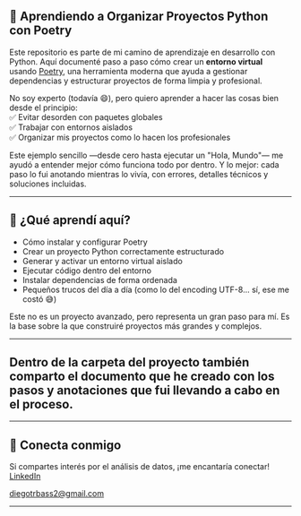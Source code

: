 ## 🌱 Aprendiendo a Organizar Proyectos Python con Poetry

Este repositorio es parte de mi camino de aprendizaje en desarrollo con Python. Aquí documenté paso a paso cómo crear un **entorno virtual** usando [Poetry](https://python-poetry.org/ ), una herramienta moderna que ayuda a gestionar dependencias y estructurar proyectos de forma limpia y profesional.

No soy experto (todavía 😄), pero quiero aprender a hacer las cosas bien desde el principio:  
✅ Evitar desorden con paquetes globales  
✅ Trabajar con entornos aislados  
✅ Organizar mis proyectos como lo hacen los profesionales  

Este ejemplo sencillo —desde cero hasta ejecutar un "Hola, Mundo"— me ayudó a entender mejor cómo funciona todo por dentro. Y lo mejor: cada paso lo fui anotando mientras lo vivía, con errores, detalles técnicos y soluciones incluidas.

---

## 📝 ¿Qué aprendí aquí?

- Cómo instalar y configurar Poetry
- Crear un proyecto Python correctamente estructurado
- Generar y activar un entorno virtual aislado
- Ejecutar código dentro del entorno
- Instalar dependencias de forma ordenada
- Pequeños trucos del día a día (como lo del encoding UTF-8... sí, ese me costó 😅)

Este no es un proyecto avanzado, pero representa un gran paso para mí. Es la base sobre la que construiré proyectos más grandes y complejos.

---

## Dentro de la carpeta del proyecto también comparto el documento que he creado con los pasos y anotaciones que fui llevando a cabo en el proceso.

---

## 🤝 Conecta conmigo

Si compartes interés por el análisis de datos, ¡me encantaría conectar!  
[LinkedIn](https://www.linkedin.com/in/diego-data-analyst/)

diegotrbass2@gmail.com

---
